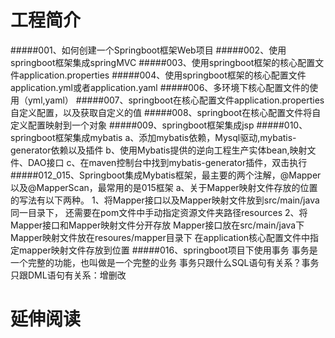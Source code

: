 # 工程简介
#####001、如何创建一个Springboot框架Web项目
#####002、使用springboot框架集成springMVC
#####003、使用springboot框架的核心配置文件application.properties
#####004、使用springboot框架的核心配置文件application.yml或者application.yaml
#####006、多环境下核心配置文件的使用（yml,yaml）
#####007、springboot在核心配置文件application.properties自定义配置，以及获取自定义的值
#####008、springboot在核心配置文件将自定义配置映射到一个对象
#####009、springboot框架集成jsp
#####010、springboot框架集成mybatis
        a、添加mybatis依赖，Mysql驱动,mybatis-generator依赖以及插件
        b、使用Mybatis提供的逆向工程生产实体bean,映射文件、DAO接口
        c、在maven控制台中找到mybatis-generator插件，双击执行
#####012_015、Springboot集成Mybatis框架，最主要的两个注解，@Mapper以及@MapperScan，最常用的是015框架
        a、关于Mapper映射文件存放的位置的写法有以下两种。
            1、将Mapper接口以及Mapper映射文件放到src/main/java同一目录下，
               还需要在pom文件中手动指定资源文件夹路径resources
            2、将Mapper接口和Mapper映射文件分开存放
                Mapper接口放在src/main/java下
                Mapper映射文件放在resoures/mapper目录下
                在application核心配置文件中指定mapper映射文件存放到位置
#####016、springboot项目下使用事务
        事务是一个完整的功能，也叫做是一个完整的业务
        事务只跟什么SQL语句有关系？事务只跟DML语句有关系：增删改


# 延伸阅读

